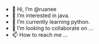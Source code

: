 - 👋 Hi, I’m @ruanee
- 👀 I’m interested in java.
- 🌱 I’m currently learning python.
- 💞️ I’m looking to collaborate on ...
- 📫 How to reach me ...

<!---
ruanee/ruanee is a ✨ special ✨ repository because its `README.md` (this file) appears on your GitHub profile.
You can click the Preview link to take a look at your changes.
--->
